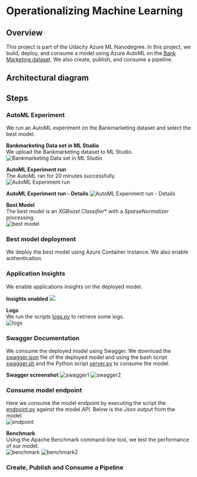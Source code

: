 # Operationalizing Machine Learning

## Overview
This project is part of the Udacity Azure ML Nanodegree. In this project, we build, deploy, and consume a model using Azure AutoML on the [Bank Marketing dataset](https://archive.ics.uci.edu/ml/datasets/bank+marketing). We also create, publish, and consume a pipeline.

## Architectural diagram

## Steps
### AutoML Experiment
We run an AutoML experiment on the Bankmarketing dataset and select the best model.

**Bankmarketing Data set in ML Studio**  
We upload the Bankmarketing dataset to ML Studio.  
![Bankmarketing Data set in ML Studio](https://github.com/sannif/nd00333_AZMLND_C2/blob/d5168e72736c8c7d2c055a9742a3f7a2c2b55c47/images/dataset1.PNG)

**AutoML Experiment run**  
The AutoML ran for 20 minutes successfully.  
![AutoML Experiment run](https://github.com/sannif/nd00333_AZMLND_C2/blob/9d61ce02d3376d294ec69b7d575119203d1b9014/images/automl_run.PNG)

**AutoML Experiment run - Details**
![AutoML Experiment run - Details](https://github.com/sannif/nd00333_AZMLND_C2/blob/9d61ce02d3376d294ec69b7d575119203d1b9014/images/automl_run2.PNG)

**Best Model**  
The best model is an *XGBoost Classifier** with a *SparseNormalizer* processing.  
![best model](https://github.com/sannif/nd00333_AZMLND_C2/blob/472f472549716c3ab5c017db923c19caf1ab9722/images/best_model.PNG)

### Best model deployment
We deploy the best model using Azure Container Instance. We also enable authentication.

### Application Insights
We enable applications insights on the deployed model.  

**Insights enabled**
![](https://github.com/sannif/nd00333_AZMLND_C2/blob/472f472549716c3ab5c017db923c19caf1ab9722/images/insights_enabled.PNG)

**Logs**  
We run the scripts [logs.py](https://github.com/sannif/nd00333_AZMLND_C2/blob/472f472549716c3ab5c017db923c19caf1ab9722/starter_files/logs.py) to retrieve some logs.  
![logs](https://github.com/sannif/nd00333_AZMLND_C2/blob/472f472549716c3ab5c017db923c19caf1ab9722/images/logs.PNG)

### Swagger Documentation
We consume the deployed model using Swagger. We download the [swagger.json](https://github.com/sannif/nd00333_AZMLND_C2/blob/0bc031199a3d5abe84c3481f35c2eab3660da4e5/starter_files/swagger/swagger.json) file of the deployed model and using the bash script [swagger.sh](https://github.com/sannif/nd00333_AZMLND_C2/blob/0bc031199a3d5abe84c3481f35c2eab3660da4e5/starter_files/swagger/swagger.sh) and the Python script [server.py](https://github.com/sannif/nd00333_AZMLND_C2/blob/0bc031199a3d5abe84c3481f35c2eab3660da4e5/starter_files/swagger/serve.py) to consume the model.

**Swagger screenshot**
![swagger1](https://github.com/sannif/nd00333_AZMLND_C2/blob/0bc031199a3d5abe84c3481f35c2eab3660da4e5/images/swagger1.PNG)
![swagger2](https://github.com/sannif/nd00333_AZMLND_C2/blob/0bc031199a3d5abe84c3481f35c2eab3660da4e5/images/swagger2.PNG)

### Consume model endpoint
Here we consume the model endpoint by executing the script the [endpoint.py](https://github.com/sannif/nd00333_AZMLND_C2/blob/0bc031199a3d5abe84c3481f35c2eab3660da4e5/starter_files/endpoint.py) against the model API. Below is the *Json* output from the model.  
![endpoint](https://github.com/sannif/nd00333_AZMLND_C2/blob/0bc031199a3d5abe84c3481f35c2eab3660da4e5/images/endpoint.PNG)

**Benchmark**  
Using the Apache Benchmark command-line tool, we test the performance of our model.  
![benchmark](https://github.com/sannif/nd00333_AZMLND_C2/blob/0bc031199a3d5abe84c3481f35c2eab3660da4e5/images/bench1.PNG)
![benchmark2](https://github.com/sannif/nd00333_AZMLND_C2/blob/0bc031199a3d5abe84c3481f35c2eab3660da4e5/images/bench2.PNG)

### Create, Publish and Consume a Pipeline
